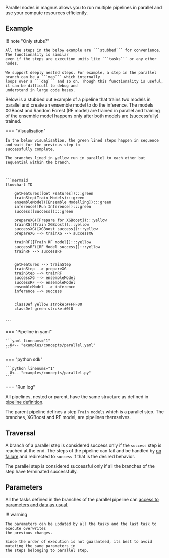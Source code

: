 Parallel nodes in magnus allows you to run multiple pipelines in parallel and use your compute resources efficiently.

## Example

!!! note "Only stubs?"

    All the steps in the below example are ```stubbed``` for convenience. The functionality is similar
    even if the steps are execution units like ```tasks``` or any other nodes.

    We support deeply nested steps. For example, a step in the parallel branch can be a ```map``` which internally
    loops over a ```dag``` and so on. Though this functionality is useful, it can be difficult to debug and
    understand in large code bases.

Below is a stubbed out example of a pipeline that trains two models in parallel and create an ensemble model to
do the inference. The models XGBoost and Random Forest (RF model) are trained in parallel and training of the
ensemble model happens only after both models are (successfully) trained.

=== "Visualisation"

    In the below visualisation, the green lined steps happen in sequence and wait for the previous step to
    successfully complete.

    The branches lined in yellow run in parallel to each other but sequential within the branch.



    ```mermaid
    flowchart TD

        getFeatures([Get Features]):::green
        trainStep(Train Models):::green
        ensembleModel([Ensemble Modelling]):::green
        inference([Run Inference]):::green
        success([Success]):::green

        prepareXG([Prepare for XGBoost]):::yellow
        trainXG([Train XGBoost]):::yellow
        successXG([XGBoost success]):::yellow
        prepareXG --> trainXG --> successXG

        trainRF([Train RF model]):::yellow
        successRF([RF Model success]):::yellow
        trainRF --> successRF


        getFeatures --> trainStep
        trainStep --> prepareXG
        trainStep --> trainRF
        successXG --> ensembleModel
        successRF --> ensembleModel
        ensembleModel --> inference
        inference --> success


        classDef yellow stroke:#FFFF00
        classDef green stroke:#0f0


    ```

=== "Pipeline in yaml"

    ```yaml linenums="1"
    --8<-- "examples/concepts/parallel.yaml"
    ```

=== "python sdk"

    ```python linenums="1"
    --8<-- "examples/concepts/parallel.py"
    ```

=== "Run log"

All pipelines, nested or parent, have the same structure as defined in
[pipeline definition](../pipeline).

The parent pipeline defines a step ```Train models``` which is a parallel step.
The branches, XGBoost and RF model, are pipelines themselves.

## Traversal

A branch of a parallel step is considered success only if the ```success``` step is reached at the end.
The steps of the pipeline can fail and be handled by [on failure](../concepts/ppiline/on_failure) and
redirected to ```success``` if that is the desired behavior.

The parallel step is considered successful only if all the branches of the step have terminated successfully.


## Parameters

All the tasks defined in the branches of the parallel pipeline can
[access to parameters and data as usual](../task).


!!! warning

    The parameters can be updated by all the tasks and the last task to execute overwrites
    the previous changes.

    Since the order of execution is not guaranteed, its best to avoid mutating the same parameters in
    the steps belonging to parallel step.
